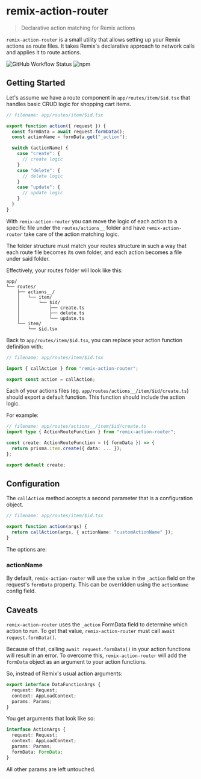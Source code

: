 # remix-action-router

> Declarative action matching for Remix actions

`remix-action-router` is a small utility that allows setting up your Remix actions as route files. It takes Remix's declarative approach to network calls and applies it to route actions.

![GitHub Workflow Status](https://img.shields.io/github/workflow/status/dorshinar/remix-action-router/%F0%9F%9A%80%20Deploy)
![npm](https://img.shields.io/npm/v/remix-action-router)

## Getting Started

Let's assume we have a route component in `app/routes/item/$id.tsx` that handles basic CRUD logic for shopping cart items.

```ts
// filename: app/routes/item/$id.tsx

export function action({ request }) {
  const formData = await request.formData();
  const actionName = formData.get("_action");

  switch (actionName) {
    case "create": {
      // create logic
    }
    case "delete": {
      // delete logic
    }
    case "update": {
      // update logic
    }
  }
}
```

With `remix-action-router` you can move the logic of each action to a specific file under the `routes/actions__` folder and have `remix-action-router` take care of the action matching logic.

The folder structure must match your routes structure in such a way that each route file becomes its own folder, and each action becomes a file under said folder.

Effectively, your routes folder will look like this:

```
app/
└── routes/
    ├── actions__/
    │   └── item/
    │       └── $id/
    │           ├── create.ts
    │           ├── delete.ts
    │           └── update.ts
    └── item/
        └── $id.tsx
```

Back to `app/routes/item/$id.tsx`, you can replace your action function definition with:

```ts
// filename: app/routes/item/$id.tsx

import { callAction } from "remix-action-router";

export const action = callAction;
```

Each of your actions files (eg. `app/routes/actions__/item/$id/create.ts`) should export a default function. This function should include the action logic.

For example:

```ts
// filename: app/routes/actions__/item/$id/create.ts
import type { ActionRouteFunction } from "remix-action-router";

const create: ActionRouteFunction = ({ formData }) => {
  return prisma.item.create({ data: ... });
};

export default create;
```

## Configuration

The `callAction` method accepts a second parameter that is a configuration object.

```ts
// filename: app/routes/item/$id.tsx

export function action(args) {
  return callAction(args, { actionName: "customActionName" });
}
```

The options are:

### actionName

By default, `remix-action-router` will use the value in the `_action` field on the request's `formData` property. This can be overridden using the `actionName` config field.

## Caveats

`remix-action-router` uses the `_action` FormData field to determine which action to run. To get that value, `remix-action-router` must call `await request.formData()`.

Because of that, calling `await request.formData()` in your action functions will result in an error. To overcome this, `remix-action-router` will add the `formData` object as an argument to your action functions.

So, instead of Remix's usual action arguments:

```ts
export interface DataFunctionArgs {
  request: Request;
  context: AppLoadContext;
  params: Params;
}
```

You get arguments that look like so:

```ts
interface ActionArgs {
  request: Request;
  context: AppLoadContext;
  params: Params;
  formData: FormData;
}
```

All other params are left untouched.
